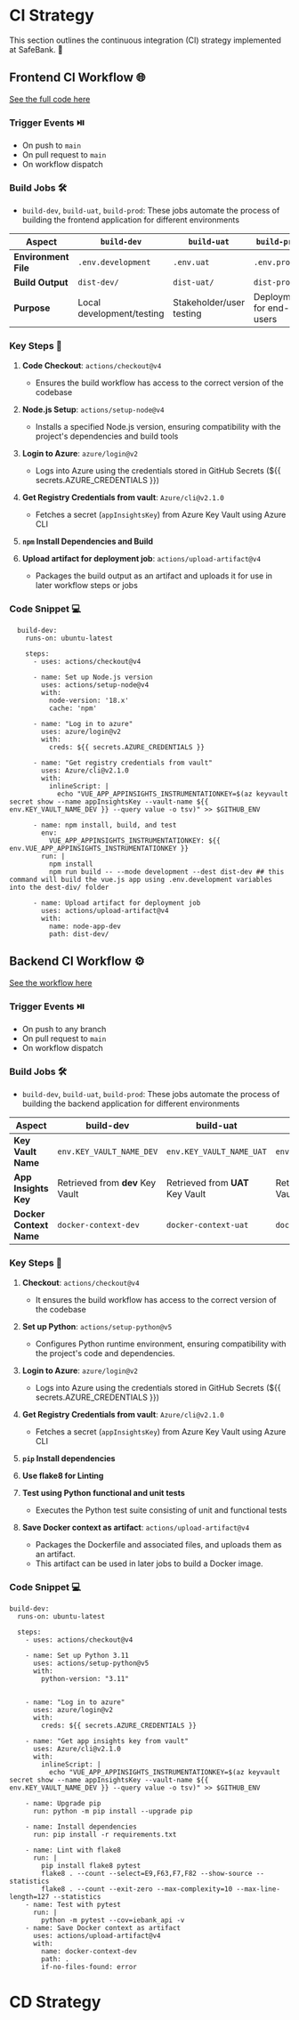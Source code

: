 # CI Strategy

This section outlines the continuous integration (CI) strategy implemented at SafeBank. 🚀

## Frontend CI Workflow 🌐
[See the full code here](https://github.com/ie-safebank/safebank-fe/blob/main/.github/workflows/safebank-staticweb-frontend.yml)

### Trigger Events ⏯️ 

  - On push to `main`
  - On pull request to `main`
  - On workflow dispatch

### Build Jobs 🛠️

  - `build-dev`, `build-uat`, `build-prod`: These jobs automate the process of building the frontend application for different environments

| **Aspect**           | **`build-dev`**           | **`build-uat`**          | **`build-prod`**         |
| -------------------- | ------------------------- | ------------------------ | ------------------------ |
| **Environment File** | `.env.development`        | `.env.uat`               | `.env.prod`              |
| **Build Output**     | `dist-dev/`               | `dist-uat/`              | `dist-prod/`             |
| **Purpose**          | Local development/testing | Stakeholder/user testing | Deployment for end-users |

### Key Steps 🔑

1. **Code Checkout**: `actions/checkout@v4`

    - Ensures the build workflow has access to the correct version of the codebase

2. **Node.js Setup**: `actions/setup-node@v4`

    - Installs a specified Node.js version, ensuring compatibility with the project's dependencies and build tools

3. **Login to Azure**: `azure/login@v2`
   
    - Logs into Azure using the credentials stored in GitHub Secrets (${{ secrets.AZURE_CREDENTIALS }})
  
4. **Get Registry Credentials from vault**: `Azure/cli@v2.1.0`
   
    -  Fetches a secret (`appInsightsKey`) from Azure Key Vault using Azure CLI
  
5.  **`npm` Install Dependencies and Build**

6. **Upload artifact for deployment job**: `actions/upload-artifact@v4`

    - Packages the build output as an artifact and uploads it for use in later workflow steps or jobs
  
### Code Snippet 💻 

```
  build-dev:
    runs-on: ubuntu-latest

    steps:
      - uses: actions/checkout@v4

      - name: Set up Node.js version
        uses: actions/setup-node@v4
        with:
          node-version: '18.x'
          cache: 'npm'

      - name: "Log in to azure"
        uses: azure/login@v2
        with:
          creds: ${{ secrets.AZURE_CREDENTIALS }}

      - name: "Get registry credentials from vault"
        uses: Azure/cli@v2.1.0
        with:
          inlineScript: |
            echo "VUE_APP_APPINSIGHTS_INSTRUMENTATIONKEY=$(az keyvault secret show --name appInsightsKey --vault-name ${{ env.KEY_VAULT_NAME_DEV }} --query value -o tsv)" >> $GITHUB_ENV

      - name: npm install, build, and test
        env:
          VUE_APP_APPINSIGHTS_INSTRUMENTATIONKEY: ${{ env.VUE_APP_APPINSIGHTS_INSTRUMENTATIONKEY }}
        run: |
          npm install
          npm run build -- --mode development --dest dist-dev ## this command will build the vue.js app using .env.development variables into the dest-div/ folder

      - name: Upload artifact for deployment job
        uses: actions/upload-artifact@v4
        with:
          name: node-app-dev
          path: dist-dev/

```

## Backend CI Workflow ⚙️

[See the workflow here](https://github.com/ie-safebank/safebank-be/blob/main/.github/workflows/safebank-docker-backend.yml)

### Trigger Events ⏯️ 

  - On push to any branch
  - On pull request to `main`
  - On workflow dispatch

### Build Jobs 🛠️
  - `build-dev`, `build-uat`, `build-prod`: These jobs automate the process of building the backend application for different environments

| **Aspect**             | **build-dev**                 | **build-uat**                 | **build-prod**                |
|-------------------------|-------------------------------|--------------------------------|--------------------------------|
| **Key Vault Name**      | `env.KEY_VAULT_NAME_DEV` | `env.KEY_VAULT_NAME_UAT` | `env.KEY_VAULT_NAME_PROD` |
| **App Insights Key**    | Retrieved from **dev** Key Vault | Retrieved from **UAT** Key Vault | Retrieved from **prod** Key Vault |
| **Docker Context Name** | `docker-context-dev`          | `docker-context-uat`          | `docker-context-prod`         |

### Key Steps 🔑

1. **Checkout**: `actions/checkout@v4`
    
    - It ensures the build workflow has access to the correct version of the codebase

2. **Set up Python**: `actions/setup-python@v5`
    
    - Configures Python runtime environment, ensuring compatibility with the project's code and dependencies.
  
3. **Login to Azure**: `azure/login@v2`
   
    - Logs into Azure using the credentials stored in GitHub Secrets (${{ secrets.AZURE_CREDENTIALS }})
  
4. **Get Registry Credentials from vault**: `Azure/cli@v2.1.0`
   
    -  Fetches a secret (`appInsightsKey`) from Azure Key Vault using Azure CLI
  
5. **`pip` Install dependencies**

7. **Use flake8 for Linting**

8. **Test using Python functional and unit tests**

    - Executes the Python test suite consisting of unit and functional tests

9. **Save Docker context as artifact**: `actions/upload-artifact@v4`

    - Packages the Dockerfile and associated files, and uploads them as an artifact.
    - This artifact can be used in later jobs to build a Docker image.

### Code Snippet 💻 
```
build-dev:
  runs-on: ubuntu-latest

  steps:
    - uses: actions/checkout@v4

    - name: Set up Python 3.11
      uses: actions/setup-python@v5
      with:
        python-version: "3.11"


    - name: "Log in to azure"
      uses: azure/login@v2
      with:
        creds: ${{ secrets.AZURE_CREDENTIALS }}

    - name: "Get app insights key from vault"
      uses: Azure/cli@v2.1.0
      with:
        inlineScript: |
          echo "VUE_APP_APPINSIGHTS_INSTRUMENTATIONKEY=$(az keyvault secret show --name appInsightsKey --vault-name ${{ env.KEY_VAULT_NAME_DEV }} --query value -o tsv)" >> $GITHUB_ENV

    - name: Upgrade pip
      run: python -m pip install --upgrade pip

    - name: Install dependencies
      run: pip install -r requirements.txt

    - name: Lint with flake8
      run: |
        pip install flake8 pytest
        flake8 . --count --select=E9,F63,F7,F82 --show-source --statistics
        flake8 . --count --exit-zero --max-complexity=10 --max-line-length=127 --statistics
    - name: Test with pytest
      run: |
        python -m pytest --cov=iebank_api -v
    - name: Save Docker context as artifact
      uses: actions/upload-artifact@v4
      with:
        name: docker-context-dev
        path: .
        if-no-files-found: error
```
  
# CD Strategy
